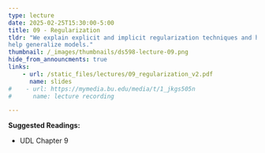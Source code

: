 ```yaml
---
type: lecture
date: 2025-02-25T15:30:00-5:00
title: 09 - Regularization
tldr: "We explain explicit and implicit regularization techniques and how they
help generalize models."
thumbnail: /_images/thumbnails/ds598-lecture-09.png
hide_from_announcments: true
links: 
    - url: /static_files/lectures/09_regularization_v2.pdf
      name: slides
#    - url: https://mymedia.bu.edu/media/t/1_jkgs505n
#      name: lecture recording

---
```

**Suggested Readings:**
- UDL Chapter 9
